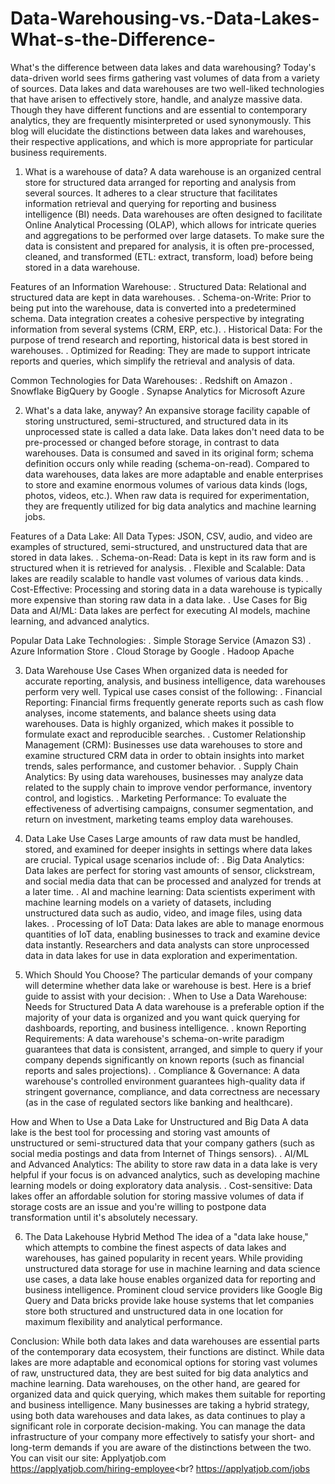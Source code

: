 # Data-Warehousing-vs.-Data-Lakes-What-s-the-Difference-
What's the difference between data lakes and data warehousing?
Today's data-driven world sees firms gathering vast volumes of data from a variety of sources. Data lakes and data warehouses are two well-liked technologies that have arisen to effectively store, handle, and analyze massive data. Though they have different functions and are essential to contemporary analytics, they are frequently misinterpreted or used synonymously. This blog will elucidate the distinctions between data lakes and warehouses, their respective applications, and which is more appropriate for particular business requirements.

1. What is a warehouse of data?
A data warehouse is an organized central store for structured data arranged for reporting and analysis from several sources. It adheres to a clear structure that facilitates information retrieval and querying for reporting and business intelligence (BI) needs. Data warehouses are often designed to facilitate Online Analytical Processing (OLAP), which allows for intricate queries and aggregations to be performed over large datasets. To make sure the data is consistent and prepared for analysis, it is often pre-processed, cleaned, and transformed (ETL: extract, transform, load) before being stored in a data warehouse.

Features of an Information Warehouse:
. Structured Data: Relational and structured data are kept in data warehouses.
. Schema-on-Write: Prior to being put into the warehouse, data is converted into a predetermined schema.
Data integration creates a cohesive perspective by integrating information from several systems (CRM, ERP, etc.).
. Historical Data: For the purpose of trend research and reporting, historical data is best stored in warehouses.
. Optimized for Reading: They are made to support intricate reports and queries, which simplify the retrieval and analysis of data.

Common Technologies for Data Warehouses:
. Redshift on Amazon
. Snowflake BigQuery by Google
. Synapse Analytics for Microsoft Azure

2. What's a data lake, anyway?
An expansive storage facility capable of storing unstructured, semi-structured, and structured data in its unprocessed state is called a data lake. Data lakes don't need data to be pre-processed or changed before storage, in contrast to data warehouses. Data is consumed and saved in its original form; schema definition occurs only while reading (schema-on-read). Compared to data warehouses, data lakes are more adaptable and enable enterprises to store and examine enormous volumes of various data kinds (logs, photos, videos, etc.). When raw data is required for experimentation, they are frequently utilized for big data analytics and machine learning jobs.

Features of a Data Lake: All Data Types:
 JSON, CSV, audio, and video are examples of structured, semi-structured, and unstructured data that are stored in data lakes.
. Schema-on-Read: Data is kept in its raw form and is structured when it is retrieved for analysis.
. Flexible and Scalable: Data lakes are readily scalable to handle vast volumes of various data kinds.
. Cost-Effective: Processing and storing data in a data warehouse is typically more expensive than storing raw data in a data lake.
. Use Cases for Big Data and AI/ML: Data lakes are perfect for executing AI models, machine learning, and advanced analytics.

Popular Data Lake Technologies:
. Simple Storage Service (Amazon S3)
. Azure Information Store
. Cloud Storage by Google
. Hadoop Apache

3. Data Warehouse Use Cases
When organized data is needed for accurate reporting, analysis, and business intelligence, data warehouses perform very well. 
Typical use cases consist of the following:
. Financial Reporting: Financial firms frequently generate reports such as cash flow analyses, income statements, and balance sheets using data warehouses. Data is highly organized, which makes it possible to formulate exact and reproducible searches.
. Customer Relationship Management (CRM): Businesses use data warehouses to store and examine structured CRM data in order to obtain insights into market trends, sales performance, and customer behavior.
. Supply Chain Analytics: By using data warehouses, businesses may analyze data related to the supply chain to improve vendor performance, inventory control, and logistics.
. Marketing Performance: To evaluate the effectiveness of advertising campaigns, consumer segmentation, and return on investment, marketing teams employ data warehouses.

5. Data Lake Use Cases
Large amounts of raw data must be handled, stored, and examined for deeper insights in settings where data lakes are crucial. Typical usage scenarios include of:
. Big Data Analytics: Data lakes are perfect for storing vast amounts of sensor, clickstream, and social media data that can be processed and analyzed for trends at a later time.
. AI and machine learning: Data scientists experiment with machine learning models on a variety of datasets, including unstructured data such as audio, video, and image files, using data lakes.
. Processing of IoT Data: Data lakes are able to manage enormous quantities of IoT data, enabling businesses to track and examine device data instantly.
Researchers and data analysts can store unprocessed data in data lakes for use in data exploration and experimentation.

5. Which Should You Choose?
The particular demands of your company will determine whether data lake or warehouse is best. Here is a brief guide to assist with your decision:
. When to Use a Data Warehouse: Needs for Structured Data A data warehouse is a preferable option if the majority of your data is organized and you want quick querying for dashboards, reporting, and business intelligence.
. known Reporting Requirements: A data warehouse's schema-on-write paradigm guarantees that data is consistent, arranged, and simple to query if your company depends significantly on known reports (such as financial reports and sales projections).
. Compliance & Governance: A data warehouse's controlled environment guarantees high-quality data if stringent governance, compliance, and data correctness are necessary (as in the case of regulated sectors like banking and healthcare).

How and When to Use a Data Lake for Unstructured and Big Data 
A data lake is the best tool for processing and storing vast amounts of unstructured or semi-structured data that your company gathers (such as social media postings and data from Internet of Things sensors).
. AI/ML and Advanced Analytics: The ability to store raw data in a data lake is very helpful if your focus is on advanced analytics, such as developing machine learning models or doing exploratory data analysis.
. Cost-sensitive: Data lakes offer an affordable solution for storing massive volumes of data if storage costs are an issue and you're willing to postpone data transformation until it's absolutely necessary.

6. The Data Lakehouse Hybrid Method
The idea of a "data lake house," which attempts to combine the finest aspects of data lakes and warehouses, has gained popularity in recent years. While providing unstructured data storage for use in machine learning and data science use cases, a data lake house enables organized data for reporting and business intelligence.
Prominent cloud service providers like Google Big Query and Data bricks provide lake house systems that let companies store both structured and unstructured data in one location for maximum flexibility and analytical performance.

Conclusion:
While both data lakes and data warehouses are essential parts of the contemporary data ecosystem, their functions are distinct. While data lakes are more adaptable and economical options for storing vast volumes of raw, unstructured data, they are best suited for big data analytics and machine learning. Data warehouses, on the other hand, are geared for organized data and quick querying, which makes them suitable for reporting and business intelligence. Many businesses are taking a hybrid strategy, using both data warehouses and data lakes, as data continues to play a significant role in corporate decision-making. You can manage the data infrastructure of your company more effectively to satisfy your short- and long-term demands if you are aware of the distinctions between the two.
You can visit our site: Applyatjob.com<br>
 https://applyatjob.com/hiring-employee<br?
https://applyatjob.com/jobs
